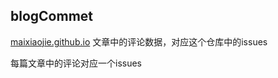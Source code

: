 ## blogCommet

[maixiaojie.github.io](https://maixiaojie.github.io) 文章中的评论数据，对应这个仓库中的issues

每篇文章中的评论对应一个issues
